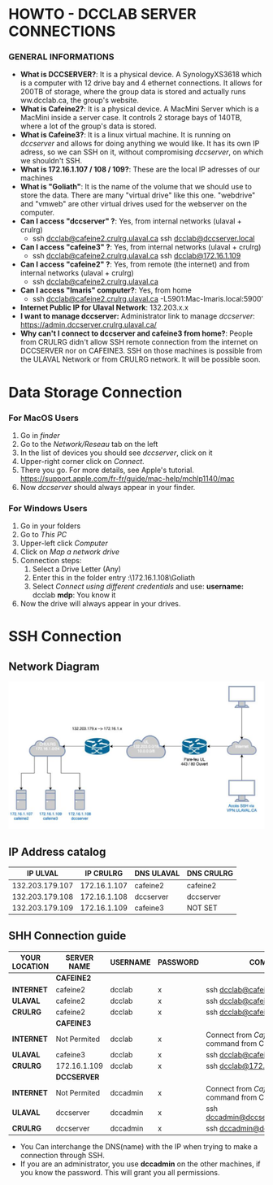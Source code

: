 # HOWTO - DCCLAB SERVER CONNECTIONS
### GENERAL INFORMATIONS

- **What is DCCSERVER?**: It is a physical device. A SynologyXS3618 which is a computer with 12 drive bay and 4 ethernet connections. It allows for 200TB of storage, where the group data is stored and actually runs ww.dcclab.ca, the group's website. 
- **What is Cafeine2?**: It is a physical device. A MacMini Server which is a MacMini inside a server case. It controls 2 storage bays of 140TB, where a lot of the group's data is stored.
- **What is Cafeine3?**: It is a linux virtual machine. It is running on *dccserver* and allows for doing anything we would like. It has its own IP adress, so we can SSH on it, without compromising *dccserver*, on which we shouldn't SSH.
- **What is 172.16.1.107 / 108 / 109?**: These are the local IP adresses of our machines
- **What is "Goliath"**: It is the name of the volume that we should use to store the data. There are many "virtual drive" like this one. "webdrive" and "vmweb" are other virtual drives used for the webserver on the computer.
- **Can I access "dccserver" ?**: Yes, from internal networks (ulaval + crulrg)
  - ssh dcclab@cafeine2.crulrg.ulaval.ca
    ssh dcclab@dccserver.local
- **Can I access "cafeine3" ?**: Yes, from internal networks (ulaval + crulrg)
  - ssh dcclab@cafeine2.crulrg.ulaval.ca
    ssh dcclab@172.16.1.109
- **Can I access "cafeine2" ?**: Yes,  from remote (the internet) and from internal networks (ulaval + crulrg)
  - ssh dcclab@cafeine2.crulrg.ulaval.ca
- **Can I access "lmaris" computer?**: Yes, from home
  - ssh [dcclab@cafeine2.crulrg.ulaval.ca](mailto:dcclab@cafeine2.ulaval.ca) -L5901:Mac-Imaris.local:5900’
- **Internet Public IP for Ulaval Network**: 132.203.x.x
- **I want to manage dccserver:** Administrator link to manage *dccserver*: https://admin.dccserver.crulrg.ulaval.ca/
- **Why can't I connect to  dccserver and cafeine3 from home?**: People from CRULRG didn't allow SSH remote connection from the internet on DCCSERVER nor on CAFEINE3. SSH on those machines is possible from the ULAVAL Network or from CRULRG network. It will be possible soon.





# Data Storage Connection
### For MacOS Users
1. Go in *finder*
2. Go to the *Network/Reseau* tab on the left
3. In the list of devices you should see *dccserver*, click on it
4. Upper-right corner click on *Connect*.
5. There you go. For more details, see Apple's tutorial.
	https://support.apple.com/fr-fr/guide/mac-help/mchlp1140/mac
6. Now *dccserver* should always appear in your finder.

### For Windows Users
1. Go in your folders
2. Go to *This PC*
3. Upper-left click *Computer*
4. Click on *Map a network drive*
5. Connection steps:
	1. Select a Drive Letter (Any)
	2. Enter this in the folder entry :\\172.16.1.108\Goliath
	3. Select *Connect using different credentials* and use:
		**username:** dcclab  		**mdp**: You know it
6. Now the drive will always appear in your drives.





# SSH Connection

## Network Diagram

![dcc_network](.\HOWTO-GitHub.assets\dcc_network.png)

## IP Address catalog

|IP ULVAL| IP CRULRG |DNS ULAVAL|DNS CRULRG|
|--|--|--|--|
| 132.203.179.107 | 172.16.1.107 | cafeine2 | cafeine2 |
| 132.203.179.108 | 172.16.1.108 | dccserver | dccserver |
| 132.203.179.109 | 172.16.1.109 | cafeine3 | NOT SET |


## SHH Connection guide
| YOUR LOCATION | SERVER NAME   | USERNAME | PASSWORD | COMMAND                                                      |
| ------------- | ------------- | -------- | -------- | ------------------------------------------------------------ |
|               | **CAFEINE2**  |          |          |                                                              |
| **INTERNET**  | cafeine2      | dcclab   | x        | ssh dcclab@cafeine2.crulrg.ulaval.ca                         |
| **ULAVAL**    | cafeine2      | dcclab   | x        | ssh dcclab@cafeine2.crulrg.ulaval.ca                         |
| **CRULRG**    | cafeine2      | dcclab   | x        | ssh dcclab@cafeine2.local                                    |
|               | **CAFEINE3**  |          |          |                                                              |
| **INTERNET**  | Not Permited  | dcclab   | x        | Connect from *Cafeine2* then use command from CRULRG network |
| **ULAVAL**    | cafeine3      | dcclab   | x        | ssh dcclab@cafeine3.crulrg.ulaval.ca                         |
| **CRULRG**    | 172.16.1.109  | dcclab   | x        | ssh dcclab@172.16.1.109                                      |
|               | **DCCSERVER** |          |          |                                                              |
| **INTERNET**  | Not Permited  | dccadmin | x        | Connect from *Cafeine2* then use command from CRULRG network |
| **ULAVAL**    | dccserver     | dccadmin | x        | ssh dccadmin@dccserver.crulrg.ulaval.ca                      |
| **CRULRG**    | dccserver     | dccadmin | x        | ssh dccadmin@dccserver.local                                 |

- You Can interchange the DNS(name) with the IP when trying to make a connection through SSH.
- If you are an administrator, you use **dccadmin** on the other machines, if you know the password. This will grant you all permissions.

